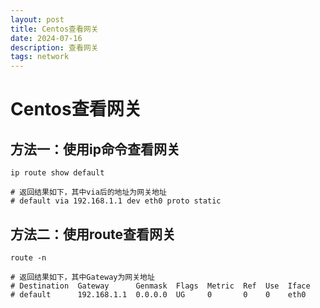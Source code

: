 ```yaml
---
layout: post
title: Centos查看网关
date: 2024-07-16
description: 查看网关
tags: network
---
```


# Centos查看网关

## 方法一：使用ip命令查看网关

```shell
ip route show default

# 返回结果如下，其中via后的地址为网关地址
# default via 192.168.1.1 dev eth0 proto static
```

## 方法二：使用route查看网关

```shell
route -n

# 返回结果如下，其中Gateway为网关地址
# Destination  Gateway      Genmask  Flags  Metric  Ref  Use  Iface
# default      192.168.1.1  0.0.0.0  UG     0       0    0    eth0
```
